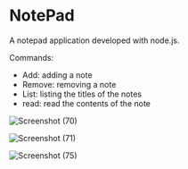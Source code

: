 # NotePad

A notepad application developed with node.js.

Commands:
- Add: adding a note
- Remove: removing a note
- List: listing the titles of the notes
- read: read the contents of the note

![Screenshot (70)](https://github.com/ParthLangalia/NotePad/assets/127206404/2467d6ba-e014-4a46-99f0-a1e9655a60a2)

![Screenshot (71)](https://github.com/ParthLangalia/NotePad/assets/127206404/cb8a0940-f244-466e-ab81-ed1e0c72e1bf)

![Screenshot (75)](https://github.com/ParthLangalia/NotePad/assets/127206404/c81c7077-ca49-4564-bc9c-e749fbcb4f5e)
